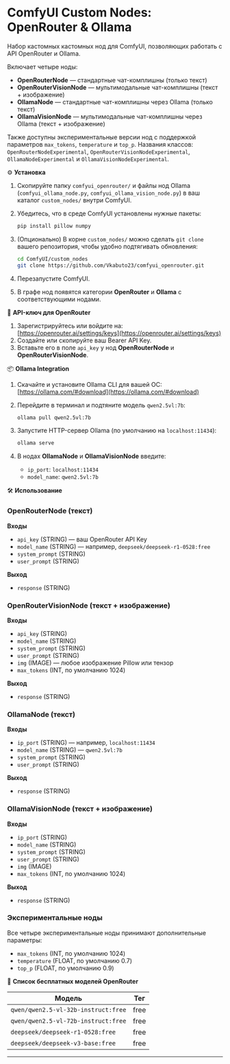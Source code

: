 
# ComfyUI Custom Nodes: OpenRouter & Ollama  
Набор кастомных кастомных нод для ComfyUI, позволяющих работать с API OpenRouter и Ollama.

Включает четыре ноды:
- **OpenRouterNode** — стандартные чат-комплишны (только текст)  
- **OpenRouterVisionNode** — мультимодальные чат-комплишны (текст + изображение)  
- **OllamaNode** — стандартные чат-комплишны через Ollama (только текст)  
- **OllamaVisionNode** — мультимодальные чат-комплишны через Ollama (текст + изображение)

Также доступны экспериментальные версии нод с поддержкой параметров `max_tokens`,
`temperature` и `top_p`.
Названия классов:
`OpenRouterNodeExperimental`, `OpenRouterVisionNodeExperimental`,
`OllamaNodeExperimental` и `OllamaVisionNodeExperimental`.

⚙️ **Установка**  
1. Скопируйте папку `comfyui_openrouter/` и файлы нод Ollama (`comfyui_ollama_node.py`, `comfyui_ollama_vision_node.py`) в ваш каталог `custom_nodes/` внутри ComfyUI.  
2. Убедитесь, что в среде ComfyUI установлены нужные пакеты:  
   ```bash
   pip install pillow numpy


3. (Опционально) В корне `custom_nodes/` можно сделать `git clone` вашего репозитория, чтобы удобно подтягивать обновления:

   ```bash
   cd ComfyUI/custom_nodes
   git clone https://github.com/Vkabuto23/comfyui_openrouter.git
   ```
4. Перезапустите ComfyUI.
5. В графе нод появятся категории **OpenRouter** и **Ollama** с соответствующими нодами.

🔑 **API-ключ для OpenRouter**

1. Зарегистрируйтесь или войдите на:
   [https://openrouter.ai/settings/keys](https://openrouter.ai/settings/keys)
2. Создайте или скопируйте ваш Bearer API Key.
3. Вставьте его в поле `api_key` у нод **OpenRouterNode** и **OpenRouterVisionNode**.

📦 **Ollama Integration**

1. Скачайте и установите Ollama CLI для вашей ОС:
   [https://ollama.com/#download](https://ollama.com/#download)
2. Перейдите в терминал и подтяните модель `qwen2.5vl:7b`:

   ```bash
   ollama pull qwen2.5vl:7b
   ```
3. Запустите HTTP-сервер Ollama (по умолчанию на `localhost:11434`):

   ```bash
   ollama serve
   ```
4. В нодах **OllamaNode** и **OllamaVisionNode** введите:

   * `ip_port`: `localhost:11434`
   * `model_name`: `qwen2.5vl:7b`

🛠️ **Использование**

### OpenRouterNode (текст)

**Входы**

* `api_key` (STRING) — ваш OpenRouter API Key
* `model_name` (STRING) — например, `deepseek/deepseek-r1-0528:free`
* `system_prompt` (STRING)
* `user_prompt` (STRING)

**Выход**

* `response` (STRING)

### OpenRouterVisionNode (текст + изображение)

**Входы**

* `api_key` (STRING)
* `model_name` (STRING)
* `system_prompt` (STRING)
* `user_prompt` (STRING)
* `img` (IMAGE) — любое изображение Pillow или тензор
* `max_tokens` (INT, по умолчанию 1024)

**Выход**

* `response` (STRING)

### OllamaNode (текст)

**Входы**

* `ip_port` (STRING) — например, `localhost:11434`
* `model_name` (STRING) — `qwen2.5vl:7b`
* `system_prompt` (STRING)
* `user_prompt` (STRING)

**Выход**

* `response` (STRING)

### OllamaVisionNode (текст + изображение)

**Входы**

* `ip_port` (STRING)
* `model_name` (STRING)
* `system_prompt` (STRING)
* `user_prompt` (STRING)
* `img` (IMAGE)
* `max_tokens` (INT, по умолчанию 1024)

**Выход**

* `response` (STRING)

### Экспериментальные ноды

Все четыре экспериментальные ноды принимают дополнительные параметры:
* `max_tokens` (INT, по умолчанию 1024)
* `temperature` (FLOAT, по умолчанию 0.7)
* `top_p` (FLOAT, по умолчанию 0.9)

🎁 **Список бесплатных моделей OpenRouter**

| Модель                              | Тег  |
| ----------------------------------- | ---- |
| `qwen/qwen2.5-vl-32b-instruct:free` | free |
| `qwen/qwen2.5-vl-72b-instruct:free` | free |
| `deepseek/deepseek-r1-0528:free`    | free |
| `deepseek/deepseek-v3-base:free`    | free |

---
